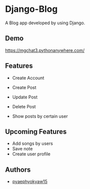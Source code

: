 
# Django-Blog

A Blog app developed by using Django.


## Demo

https://mgchat3.pythonanywhere.com/
## Features

* Create Account

* Create Post

* Update Post
  
* Delete Post

* Show posts by certain user


## Upcoming Features

 - Add songs by users
 - Save note
 - Create user profile


  
## Authors

- [pyaephyokyaw15](https://github.com/pyaephyokyaw15)

  
